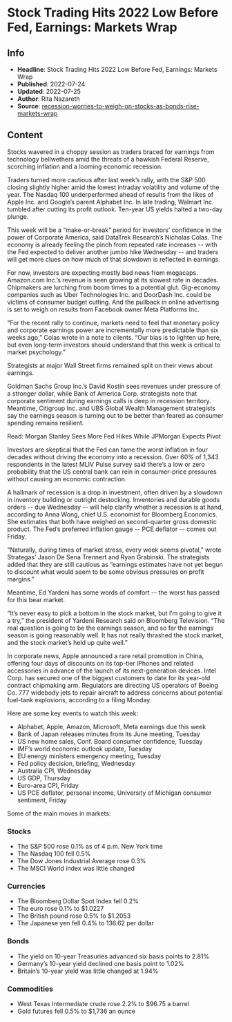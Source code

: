# Stock Trading Hits 2022 Low Before Fed, Earnings: Markets Wrap

## Info

*   **Headline**: Stock Trading Hits 2022 Low Before Fed, Earnings: Markets Wrap
*   **Published**: 2022-07-24
*   **Updated**: 2022-07-25
*   **Author**: Rita Nazareth
*   **Source**: [recession-worries-to-weigh-on-stocks-as-bonds-rise-markets-wrap](https://www.bloomberg.com/news/articles/2022-07-24/recession-worries-to-weigh-on-stocks-as-bonds-rise-markets-wrap)
## Content




Stocks wavered in a choppy session as traders braced for earnings from technology bellwethers amid the threats of a hawkish Federal Reserve, scorching inflation and a looming economic recession.

Traders turned more cautious after last week’s rally, with the S&P 500 closing slightly higher amid the lowest intraday volatility and volume of the year. The Nasdaq 100 underperformed ahead of results from the likes of Apple Inc. and Google’s parent Alphabet Inc. In late trading, Walmart Inc. tumbled after cutting its profit outlook. Ten-year US yields halted a two-day plunge.

This week will be a “make-or-break” period for investors’ confidence in the power of Corporate America, said DataTrek Research’s Nicholas Colas. The economy is already feeling the pinch from repeated rate increases -- with the Fed expected to deliver another jumbo hike Wednesday -- and traders will get more clues on how much of that slowdown is reflected in earnings.

For now, investors are expecting mostly bad news from megacaps. Amazon.com Inc.’s revenue is seen growing at its slowest rate in decades. Chipmakers are lurching from boom times to a potential glut. Gig-economy companies such as Uber Technologies Inc. and DoorDash Inc. could be victims of consumer budget cutting. And the pullback in online advertising is set to weigh on results from Facebook owner Meta Platforms Inc.

“For the recent rally to continue, markets need to feel that monetary policy and corporate earnings power are incrementally more predictable than six weeks ago,” Colas wrote in a note to clients. “Our bias is to lighten up here, but even long-term investors should understand that this week is critical to market psychology.”

Strategists at major Wall Street firms remained split on their views about earnings.

Goldman Sachs Group Inc.’s David Kostin sees revenues under pressure of a stronger dollar, while Bank of America Corp. strategists note that corporate sentiment during earnings calls is deep in recession territory. Meantime, Citigroup Inc. and UBS Global Wealth Management strategists say the earnings season is turning out to be better than feared as consumer spending remains resilient.

Read: Morgan Stanley Sees More Fed Hikes While JPMorgan Expects Pivot

Investors are skeptical that the Fed can tame the worst inflation in four decades without driving the economy into a recession. Over 60% of 1,343 respondents in the latest MLIV Pulse survey said there’s a low or zero probability that the US central bank can rein in consumer-price pressures without causing an economic contraction.

A hallmark of recession is a drop in investment, often driven by a slowdown in inventory building or outright destocking. Inventories and durable goods orders -- due Wednesday -- will help clarify whether a recession is at hand, according to Anna Wong, chief U.S. economist for Bloomberg Economics. She estimates that both have weighed on second-quarter gross domestic product. The Fed’s preferred inflation gauge -- PCE deflator -- comes out Friday.

“Naturally, during times of market stress, every week seems pivotal,” wrote Strategas’ Jason De Sena Trennert and Ryan Grabinski. The strategists added that they are still cautious as “earnings estimates have not yet begun to discount what would seem to be some obvious pressures on profit margins.”

Meantime, Ed Yardeni has some words of comfort -- the worst has passed for this bear market.

“It’s never easy to pick a bottom in the stock market, but I’m going to give it a try,” the president of Yardeni Research said on Bloomberg Television. “The real question is going to be the earnings season, and so far the earnings season is going reasonably well. It has not really thrashed the stock market, and the stock market’s held up quite well.”

In corporate news, Apple announced a rare retail promotion in China, offering four days of discounts on its top-tier iPhones and related accessories in advance of the launch of its next-generation devices. Intel Corp. has secured one of the biggest customers to date for its year-old contract chipmaking arm. Regulators are directing US operators of Boeing Co. 777 widebody jets to repair aircraft to address concerns about potential fuel-tank explosions, according to a filing Monday.

Here are some key events to watch this week:

*   Alphabet, Apple, Amazon, Microsoft, Meta earnings due this week
*   Bank of Japan releases minutes from its June meeting, Tuesday
*   US new home sales, Conf. Board consumer confidence, Tuesday
*   IMF’s world economic outlook update, Tuesday
*   EU energy ministers emergency meeting, Tuesday
*   Fed policy decision, briefing, Wednesday
*   Australia CPI, Wednesday
*   US GDP, Thursday
*   Euro-area CPI, Friday
*   US PCE deflator, personal income, University of Michigan consumer sentiment, Friday

Some of the main moves in markets:

### Stocks

*   The S&P 500 rose 0.1% as of 4 p.m. New York time
*   The Nasdaq 100 fell 0.5%
*   The Dow Jones Industrial Average rose 0.3%
*   The MSCI World index was little changed

### Currencies

*   The Bloomberg Dollar Spot Index fell 0.2%
*   The euro rose 0.1% to $1.0227
*   The British pound rose 0.5% to $1.2053
*   The Japanese yen fell 0.4% to 136.62 per dollar

### Bonds

*   The yield on 10-year Treasuries advanced six basis points to 2.81%
*   Germany’s 10-year yield declined one basis point to 1.02%
*   Britain’s 10-year yield was little changed at 1.94%

### Commodities

*   West Texas Intermediate crude rose 2.2% to $96.75 a barrel
*   Gold futures fell 0.5% to $1,736 an ounce